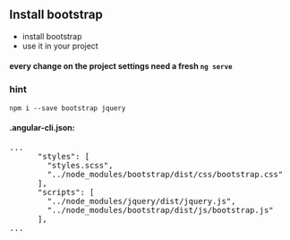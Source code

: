 ## Install bootstrap
* install bootstrap
* use it in your project

#### every change on the project settings need a fresh `ng serve`  

### hint

`npm i --save bootstrap jquery`

#### .angular-cli.json:
<pre>
...
      "styles": [
        "styles.scss",
        "../node_modules/bootstrap/dist/css/bootstrap.css"
      ],
      "scripts": [
        "../node_modules/jquery/dist/jquery.js",
        "../node_modules/bootstrap/dist/js/bootstrap.js"
      ],
...
</pre>
